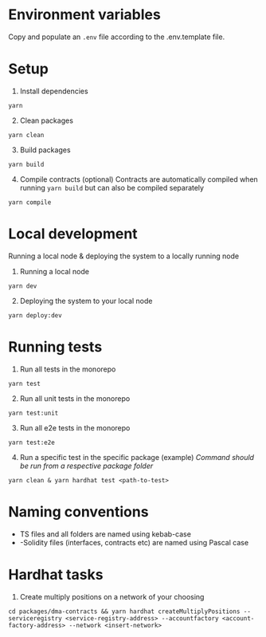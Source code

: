 # Environment variables

Copy and populate an `.env` file according to the .env.template file.

# Setup

1. Install dependencies

```shell
yarn
```

2. Clean packages

```shell
yarn clean
```

3. Build packages

```shell
yarn build
```

4. Compile contracts (optional)
Contracts are automatically compiled when running `yarn build` but can also be compiled separately

```shell
yarn compile
```

# Local development

Running a local node & deploying the system to a locally running node

1. Running a local node

```shell
yarn dev
```

2. Deploying the system to your local node

```shell
yarn deploy:dev
```

# Running tests

1. Run all tests in the monorepo

```shell
yarn test
```

2. Run all unit tests in the monorepo

```shell
yarn test:unit
```

3. Run all e2e tests in the monorepo

```shell
yarn test:e2e
```

4. Run a specific test in the specific package (example)
_Command should be run from a respective package folder_

```shell
yarn clean & yarn hardhat test <path-to-test>
```

# Naming conventions

- TS files and all folders are named using kebab-case
- -Solidity files (interfaces, contracts etc) are named using Pascal case

# Hardhat tasks

1. Create multiply positions on a network of your choosing

```shell
cd packages/dma-contracts && yarn hardhat createMultiplyPositions --serviceregistry <service-registry-address> --accountfactory <account-factory-address> --network <insert-network>
```
